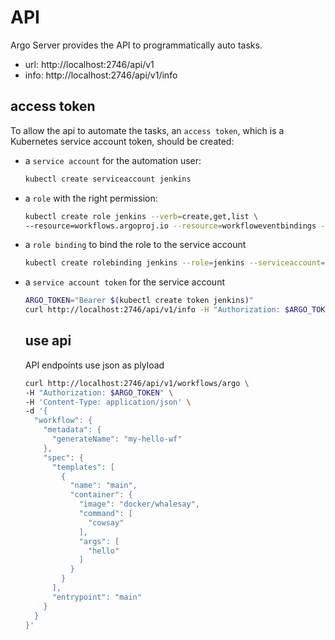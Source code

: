 # API

Argo Server provides the API to programmatically auto tasks.
- url: http://localhost:2746/api/v1
- info: http://localhost:2746/api/v1/info

## access token
To allow the api to automate the tasks, an `access token`, which is a Kubernetes service account token, should be created:
- a `service account` for the automation user:
  ```sh
  kubectl create serviceaccount jenkins
  ```
- a `role` with the right permission:
  ```sh
  kubectl create role jenkins --verb=create,get,list \
  --resource=workflows.argoproj.io --resource=workfloweventbindings --resource=workflowtemplates
  ```
- a `role binding` to bind the role to the service account
  ```sh
  kubectl create rolebinding jenkins --role=jenkins --serviceaccount=argo:jenkins
  ```
- a `service account token` for the service account
  ```sh
  ARGO_TOKEN="Bearer $(kubectl create token jenkins)"
  curl http://localhost:2746/api/v1/info -H "Authorization: $ARGO_TOKEN"
  ```

  ## use api
  API endpoints use json as plyload
  ```sh
  curl http://localhost:2746/api/v1/workflows/argo \
  -H "Authorization: $ARGO_TOKEN" \
  -H 'Content-Type: application/json' \
  -d '{
    "workflow": {
      "metadata": {
        "generateName": "my-hello-wf"
      },
      "spec": {
        "templates": [
          {
            "name": "main",
            "container": {
              "image": "docker/whalesay",
              "command": [
                "cowsay"
              ],
              "args": [
                "hello"
              ]
            }
          }
        ],
        "entrypoint": "main"
      }
    }
  }'
  ```
